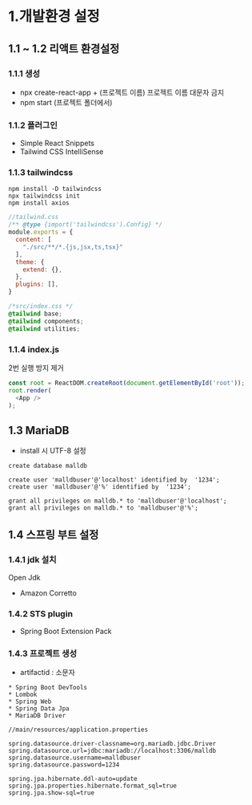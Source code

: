 # 1.개발환경 설정

## 1.1 ~ 1.2 리액트 환경설정
### 1.1.1 생성
* npx create-react-app +  (프로젝트 이름)
   프로젝트 이름 대문자 금지
 * npm start (프로젝트 폴더에서)

### 1.1.2 플러그인
*  Simple React Snippets
* Tailwind CSS IntelliSense

### 1.1.3  tailwindcss
```
npm install -D tailwindcss
npx tailwindcss init
npm install axios
```

```javascript
//tailwind.css 
/** @type {import('tailwindcss').Config} */
module.exports = {
  content: [
    "./src/**/*.{js,jsx,ts,tsx}"
  ],
  theme: {
    extend: {},
  },
  plugins: [],
}
```
```css
/*src/index.css */
@tailwind base;
@tailwind components;
@tailwind utilities;
```
### 1.1.4 index.js
2번 실행 방지 <StrictMode> 제거
```javascript
const root = ReactDOM.createRoot(document.getElementById('root'));
root.render(
  <App />
);
```

## 1.3 MariaDB
* install 시 UTF-8  설정

```oracle
create database malldb

create user 'malldbuser'@'localhost' identified by  '1234';
create user 'malldbuser'@'%' identified by  '1234';

grant all privileges on malldb.* to 'malldbuser'@'localhost';
grant all privileges on malldb.* to 'malldbuser'@'%';
```

## 1.4 스프링 부트 설정
### 1.4.1 jdk 설치 
Open Jdk
* Amazon Corretto

### 1.4.2 STS   plugin
* Spring Boot Extension Pack

### 1.4.3  프로젝트 생성
* artifactid : 소문자

```
* Spring Boot DevTools
* Lombok
* Spring Web
* Spring Data Jpa
* MariaDB Driver
```

```properties
//main/resources/application.properties

spring.datasource.driver-classname=org.mariadb.jdbc.Driver
spring.datasource.url=jdbc:mariadb://localhost:3306/malldb
spring.datasource.username=malldbuser
spring.datasource.password=1234

spring.jpa.hibernate.ddl-auto=update
spring.jpa.properties.hibernate.format_sql=true
spring.jpa.show-sql=true
```

